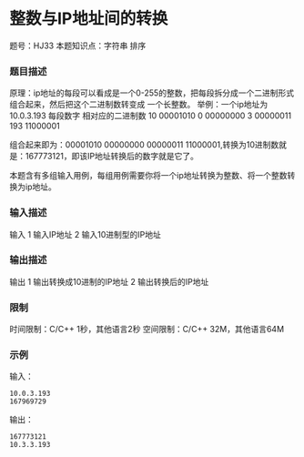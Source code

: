 # 整数与IP地址间的转换

题号：HJ33
本题知识点：字符串 排序

### 题目描述

原理：ip地址的每段可以看成是一个0-255的整数，把每段拆分成一个二进制形式组合起来，然后把这个二进制数转变成
一个长整数。
举例：一个ip地址为10.0.3.193
每段数字             相对应的二进制数
10                   00001010
0                    00000000
3                    00000011
193                  11000001

组合起来即为：00001010 00000000 00000011 11000001,转换为10进制数就是：167773121，即该IP地址转换后的数字就是它了。

本题含有多组输入用例，每组用例需要你将一个ip地址转换为整数、将一个整数转换为ip地址。

### 输入描述

输入 
1 输入IP地址
2 输入10进制型的IP地址

### 输出描述

输出
1 输出转换成10进制的IP地址
2 输出转换后的IP地址

### 限制
时间限制：C/C++ 1秒，其他语言2秒 
空间限制：C/C++ 32M，其他语言64M

### 示例

输入：
```
10.0.3.193
167969729
```

输出：
```
167773121
10.3.3.193
```